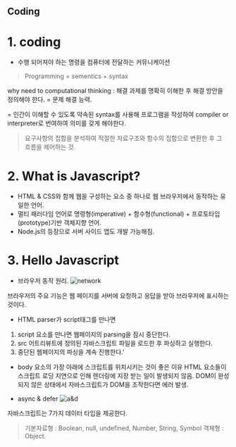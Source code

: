 ## Coding

# 1. coding 
- 수행 되어져야 하는 명령을 컴퓨터에 전달하는 커뮤니케이션
> Programming = sementics + syntax

why need to computational thinking : 해결 과제를 명확히 이해한 후 해결 방안을 정의해야 한다. = 문제 해결 능력.

= 인간이 이해할 수 있도록 약속된 syntax를 사용해 프로그램을 작성하여 compiler or interpreter로 번여하여 의미를 갖게 해야한다.

> 요구사항의 집합을 분석하여 적절한 자료구조와 함수의 집합으로 변환한 후 그 흐름을 제어하는 것.

# 2. What is Javascript?
- HTML & CSS와 함께 웹을 구성하는 요소 중 하나로 웹 브라우저에서 동작하는 유일한 언어.
- 멀티 패러다임 언어로 명령형(imperative) + 함수형(functional) + 프로토타입(prototype)기반 객체지향 언어.
- Node.js의 등장으로 서버 사이드 앱도 개발 가능해짐.


# 3. Hello Javascript

- 브라우저 동작 원리.
![network](https://poiemaweb.com/img/client-server.png)

브라우저의 주요 기능은 웹 페이지를 서버에 요청하고 응답을 받아 브라우저에 표시하는 것이다.
- HTML parser가 script태그를 만나면
1. script 요소를 만나면 웹페이지의 parsing을 잠시 중단한다.
2. src 어트리뷰트에 정의된 자바스크립트 파일을 로드한 후 파싱하고 실행한다.
3. 중단된 웹페이지의 파싱을 계속 진행한다.'

- body 요소의 가장 아래에 스크립트를 위치시키는 것이 좋은 이유
HTML 요소들이 스크립트 로딩 지연으로 인해 렌더링에 지장 받는 일이 발생되지 않음.
DOM이 완성되지 않은 상태에서 자바스크립트가 DOM을 조작한다면 에러 발생.

- async & defer
![a&d](https://poiemaweb.com/img/script-execution.jpg)

자바스크립트는 7가지 데이터 타입을 제공한다.
> 기본자료형 : Boolean, null, undefined, Number, String, Symbol
> 객체형 : Object.